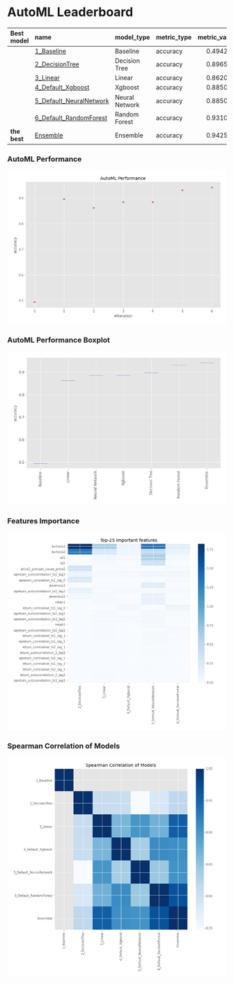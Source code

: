 # AutoML Leaderboard

| Best model   | name                                                         | model_type     | metric_type   |   metric_value |   train_time |
|:-------------|:-------------------------------------------------------------|:---------------|:--------------|---------------:|-------------:|
|              | [1_Baseline](1_Baseline/README.md)                           | Baseline       | accuracy      |       0.494253 |        10.27 |
|              | [2_DecisionTree](2_DecisionTree/README.md)                   | Decision Tree  | accuracy      |       0.896552 |        15.27 |
|              | [3_Linear](3_Linear/README.md)                               | Linear         | accuracy      |       0.862069 |        16    |
|              | [4_Default_Xgboost](4_Default_Xgboost/README.md)             | Xgboost        | accuracy      |       0.885057 |        16.06 |
|              | [5_Default_NeuralNetwork](5_Default_NeuralNetwork/README.md) | Neural Network | accuracy      |       0.885057 |        13.05 |
|              | [6_Default_RandomForest](6_Default_RandomForest/README.md)   | Random Forest  | accuracy      |       0.931034 |        17.93 |
| **the best** | [Ensemble](Ensemble/README.md)                               | Ensemble       | accuracy      |       0.942529 |         0.33 |

### AutoML Performance
![AutoML Performance](ldb_performance.png)

### AutoML Performance Boxplot
![AutoML Performance Boxplot](ldb_performance_boxplot.png)

### Features Importance
![features importance across models](features_heatmap.png)



### Spearman Correlation of Models
![models spearman correlation](correlation_heatmap.png)

